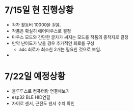 # 7/15일 현 진행상황
- 각자 활동비 10000을 걷음.
- 작품은 확실히 에어마우스로 결정
- 마우스 모드와 간단한 글자가 써지는 모드를 작품의 종착지로 결정
- 만약 난이도가 낮을 경우 추가적인 회로를 구성
  - adc 회로가 최소한 2개는 필요한 것으로 보임.
- 



# 7/22일 예정상황
- 블루투스로 컴퓨터랑 연결해보기
- esp32 BLE HID연결
- 자이로 센서, 근전도 센서 수치 확인